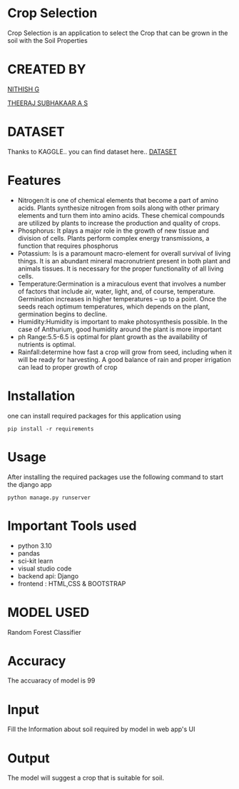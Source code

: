 # Crop Selection
Crop Selection is an application to select the Crop that can be grown in the soil with the Soil Properties


# CREATED BY
[NITHISH G](https://www.linkedin.com/in/nithish-g/)

[THEERAJ SUBHAKAAR A S](https://www.linkedin.com/in/theeraj-subhakaar-60362b240/)

# DATASET
Thanks to KAGGLE.. you can find dataset here.. [DATASET](https://www.kaggle.com/datasets/78c7595cbf5a98a8cc488e5b9f6911f216680e5a221e6704ba7be4d7ef42c753?resource=download)

# Features
- Nitrogen:It is one of chemical elements that become a part of amino acids. Plants synthesize nitrogen from soils along with other primary elements and turn them into amino acids. These chemical compounds are utilized by plants to increase the production and quality of crops.
- Phosphorus: It plays a major role in the growth of new tissue and division of cells. Plants perform complex energy transmissions, a function that requires phosphorus
- Potassium: Is is a paramount macro-element for overall survival of living things. It is an abundant mineral macronutrient present in both plant and animals tissues. It is necessary for the proper functionality of all living cells.
- Temperature:Germination is a miraculous event that involves a number of factors that include air, water, light, and, of course, temperature. Germination increases in higher temperatures – up to a point. Once the seeds reach optimum temperatures, which depends on the plant, germination begins to decline.
- Humidity:Humidity is important to make photosynthesis possible. In the case of Anthurium, good humidity around the plant is more important
- ph Range:5.5-6.5 is optimal for plant growth as the availability of nutrients is optimal.
- Rainfall:determine how fast a crop will grow from seed, including when it will be ready for harvesting. A good balance of rain and proper irrigation can lead to proper growth of crop




# Installation
one can install required packages for this application using
```
pip install -r requirements
```



# Usage
After installing the required packages use the following command to start the django app
```
python manage.py runserver
```

# Important Tools used
- python 3.10
- pandas
- sci-kit learn
- visual studio code
- backend api: Django
- frontend : HTML,CSS & BOOTSTRAP

# MODEL USED
Random Forest Classifier

# Accuracy
The accuaracy of model is 99

# Input
Fill the Information about soil required by model in web app's UI

# Output
The model will suggest a crop that is suitable for soil.